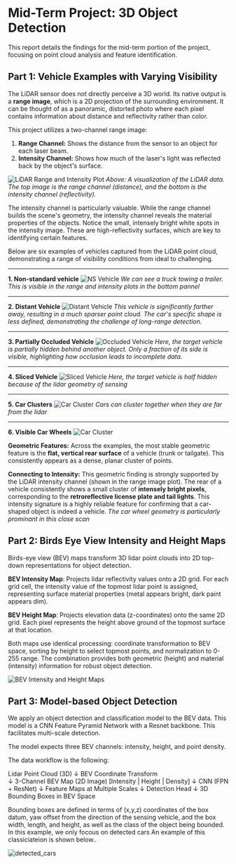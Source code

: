 # Mid-Term Project: 3D Object Detection

This report details the findings for the mid-term portion of the project, focusing on point cloud analysis and feature identification.

## Part 1: Vehicle Examples with Varying Visibility

The LiDAR sensor does not directly perceive a 3D world. Its native output is a **range image**, which is a 2D projection of the surrounding environment. It can be thought of as a panoramic, distorted photo where each pixel contains information about distance and reflectivity rather than color.

This project utilizes a two-channel range image:

1.  **Range Channel:** Shows the distance from the sensor to an object for each laser beam.
2.  **Intensity Channel:** Shows how much of the laser's light was reflected back by the object's surface.

![LiDAR Range and Intensity Plot](./figures/range_plot.png)
*Above: A visualization of the LiDAR data. The top image is the range channel (distance), and the bottom is the intensity channel (reflectivity).*

The intensity channel is particularly valuable. While the range channel builds the scene's geometry, the intensity channel reveals the material properties of the objects. Notice the small, intensely bright white spots in the intensity image. These are high-reflectivity surfaces, which are key to identifying certain features.

Below are six examples of vehicles captured from the LiDAR point cloud, demonstrating a range of visibility conditions from ideal to challenging.

---

**1. Non-standard vehicle**
![NS Vehicle](./figures/pointcloud_1.png)
*We can see a truck towing a trailer. This is visible in the range and intensity plots in the bottom pannel*

---

**2. Distant Vehicle**
![Distant Vehicle](./figures/pointcloud_4.png)
*This vehicle is significantly farther away, resulting in a much sparser point cloud. The car's specific shape is less defined, demonstrating the challenge of long-range detection.*

---

**3. Partially Occluded Vehicle**
![Occluded Vehicle](./figures/pointcloud_5.png)
*Here, the target vehicle is partially hidden behind another object. Only a fraction of its side is visible, highlighting how occlusion leads to incomplete data.*

---

**4.  Sliced Vehicle**
![Sliced Vehicle](./figures/pointcloud_6.png)
*Here, the target vehicle is half hidden because of the lidar geometry of sensing*

---

**5. Car Clusters**
![Car Cluster](./figures/pointcloud_2.png)
*Cars can cluster together when they are far from the lidar*

---

**6. Visible Car Wheels**
![Car Cluster](./figures/pointcloud_3.png)

**Geometric Features:** Across the examples, the most stable geometric feature is the **flat, vertical rear surface** of a vehicle (trunk or tailgate). This consistently appears as a dense, planar cluster of points.

**Connecting to Intensity:** This geometric finding is strongly supported by the LiDAR intensity channel (shown in the range image plot). The rear of a vehicle consistently shows a small cluster of **intensely bright pixels**, corresponding to the **retroreflective license plate and tail lights**. This intensity signature is a highly reliable feature for confirming that a car-shaped object is indeed a vehicle.
*The car wheel geometry is particularly prominant in this close scan*


## Part 2: Birds Eye View Intensity and Height Maps

Birds-eye view (BEV) maps transform 3D lidar point clouds into 2D top-down representations for object detection.

**BEV Intensity Map**: Projects lidar reflectivity values onto a 2D grid. For each grid cell, the intensity value of the topmost lidar point is assigned, representing surface material properties (metal appears bright, dark paint appears dim).

**BEV Height Map**: Projects elevation data (z-coordinates) onto the same 2D grid. Each pixel represents the height above ground of the topmost surface at that location.

Both maps use identical processing: coordinate transformation to BEV space, sorting by height to select topmost points, and normalization to 0-255 range. The combination provides both geometric (height) and material (intensity) information for robust object detection.

![BEV Intensity and Height Maps](./figures/bev_intensity_height.png)

## Part 3: Model-based Object Detection

We apply an object detection and classification model to the BEV data. This model is a CNN Feature Pyramid Network with a Resnet backbone. This facilitates multi-scale detection.

The model expects three BEV channels: intensity, height, and point density. 

The data workflow is the following:

Lidar Point Cloud (3D)
    ↓
BEV Coordinate Transform  
    ↓
3-Channel BEV Map (2D Image)
[Intensity | Height | Density]
    ↓
CNN (FPN + ResNet)
    ↓
Feature Maps at Multiple Scales
    ↓
Detection Head
    ↓
3D Bounding Boxes in BEV Space


Bounding boxes are defined in terms of (x,y,z) coordinates of the box datum, yaw offset from the direction of the sensing vehicle, and the box width, length, and height, as well as the class of the object being bounded. In this example, we only focous on detected cars An example of this classiciateion is shown below.. 

![detected_cars](./figures/detected_cars.png)
